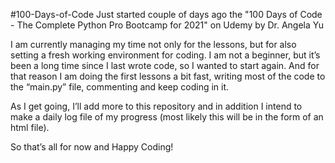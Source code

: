 #100-Days-of-Code
Just started couple of days ago the "100 Days of Code - The Complete Python Pro Bootcamp for 2021" on Udemy by Dr. Angela Yu

I am currently managing my time not only for the lessons, but for also setting a fresh working environment for coding. I am not a beginner, but it’s been a long time since I last wrote code, so I wanted to start again. And for that reason I am doing the first lessons a bit fast, writing most of the code to the “main.py” file, commenting and keep coding in it.

As I get going, I’ll add more to this repository and in addition I intend to make a daily log file of my progress (most likely this will be in the form of an html file).

So that’s all for now and Happy Coding!
